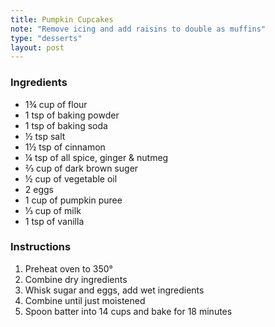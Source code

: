 ```yaml
---
title: Pumpkin Cupcakes
note: "Remove icing and add raisins to double as muffins"
type: "desserts"
layout: post
---
```


### Ingredients

- 1&frac34; cup of flour
- 1 tsp of baking powder
- 1 tsp of baking soda
- &frac12; tsp salt
- 1&frac12; tsp of cinnamon
- &frac14; tsp of all spice, ginger &amp; nutmeg
- &#x2154; cup of dark brown suger
- &frac12; cup of vegetable oil
- 2 eggs
- 1 cup of pumpkin puree
- &#x2153; cup of milk
- 1 tsp of vanilla

### Instructions

1. Preheat oven to 350&deg;
2. Combine dry ingredients
3. Whisk sugar and eggs, add wet ingredients
4. Combine until just moistened
5. Spoon batter into 14 cups and bake for 18 minutes